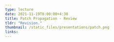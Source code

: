 ```yaml
---
type: lecture
date: 2021-11-19T8:00:00+4:30
title: Patch Propagation - Review
tldr: "Revision."
thumbnail: /static_files/presentations/patch.png
links:
---
```

